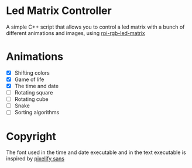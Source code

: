 # Led Matrix Controller

A simple C++ script that allows you to control a led matrix with a bunch of different animations and images, using [rpi-rgb-led-matrix](https://github.com/hzeller/rpi-rgb-led-matrix)

# Animations
- [x] Shifting colors
- [x] Game of life
- [x] The time and date
- [ ] Rotating square
- [ ] Rotating cube
- [ ] Snake
- [ ] Sorting algorithms

# Copyright

The font used in the time and date executable and in the text executable is inspired by [pixelify sans](https://fonts.google.com/specimen/Pixelify+Sans/glyphs)

